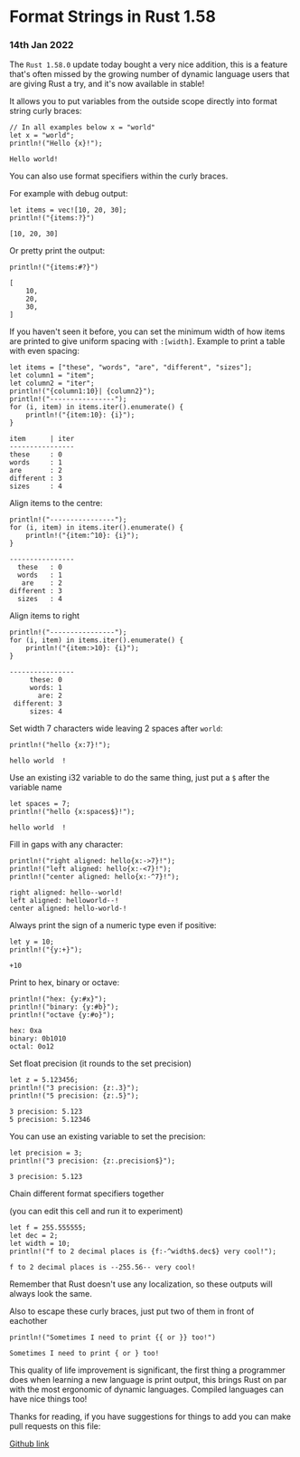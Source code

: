 # Format Strings in Rust 1.58 

### 14th Jan 2022

The `Rust 1.58.0` update today bought a very nice addition, this is a feature that's often missed by the growing number of dynamic language users that are giving Rust a try, and it's now available in stable!

It allows you to put variables from the outside scope directly into format string curly braces:

```rust,noplayground
// In all examples below x = "world"
let x = "world";
println!("Hello {x}!");
```
```output
Hello world!
```
You can also use format specifiers within the curly braces.

For example with debug output:

```rust,noplayground
let items = vec![10, 20, 30];
println!("{items:?}")
```
```output
[10, 20, 30]
```
Or pretty print the output:

```rust,noplayground
println!("{items:#?}")
```
```output
[
    10,
    20,
    30,
]
```
If you haven't seen it before, you can set the minimum width of how items are printed to give uniform spacing with `:[width]`. Example to print a table with even spacing: 

```rust,noplayground
let items = ["these", "words", "are", "different", "sizes"];
let column1 = "item";
let column2 = "iter";
println!("{column1:10}| {column2}");
println!("----------------");
for (i, item) in items.iter().enumerate() {
	println!("{item:10}: {i}");
}
```
```output
item      | iter
----------------
these     : 0
words     : 1
are       : 2
different : 3
sizes     : 4
```
Align items to the centre:

```rust,noplayground
println!("----------------");
for (i, item) in items.iter().enumerate() {
	println!("{item:^10}: {i}");
}
```
```output
----------------
  these   : 0
  words   : 1
   are    : 2
different : 3
  sizes   : 4
```
Align items to right

```rust,noplayground
println!("----------------");
for (i, item) in items.iter().enumerate() {
	println!("{item:>10}: {i}");
}
```
```output
----------------
     these: 0
     words: 1
       are: 2
 different: 3
     sizes: 4
```
Set width 7 characters wide leaving 2 spaces after `world`:

```rust,noplayground
println!("hello {x:7}!");
```
```output
hello world  !
```
Use an existing i32 variable to do the same thing, just put a `$` after the variable name

```rust,noplayground
let spaces = 7;
println!("hello {x:spaces$}!");
```
```output
hello world  !
```
Fill in gaps with any character:

```rust,noplayground
println!("right aligned: hello{x:->7}!");
println!("left aligned: hello{x:-<7}!");
println!("center aligned: hello{x:-^7}!");
```
```output
right aligned: hello--world!
left aligned: helloworld--!
center aligned: hello-world-!
```
Always print the sign of a numeric type even if positive:

```rust,noplayground
let y = 10;
println!("{y:+}");
```
```output
+10
```
Print to hex, binary or octave:

```rust,noplayground
println!("hex: {y:#x}");
println!("binary: {y:#b}");
println!("octave {y:#o}");
```
```output
hex: 0xa
binary: 0b1010
octal: 0o12
```
Set float precision (it rounds to the set precision)

```rust,noplayground
let z = 5.123456;
println!("3 precision: {z:.3}");
println!("5 precision: {z:.5}");
```
```output
3 precision: 5.123
5 precision: 5.12346
```
You can use an existing variable to set the precision:

```rust,noplayground
let precision = 3;
println!("3 precision: {z:.precision$}");
```
```output
3 precision: 5.123
```
Chain different format specifiers together

(you can edit this cell and run it to experiment)
```rust,editable
let f = 255.555555;
let dec = 2;
let width = 10;
println!("f to 2 decimal places is {f:-^width$.dec$} very cool!");
```
```output
f to 2 decimal places is --255.56-- very cool!
```
Remember that Rust doesn't use any localization, so these outputs will always look the same.

Also to escape these curly braces, just put two of them in front of eachother

```rust,noplayground
println!("Sometimes I need to print {{ or }} too!")
```
```output
Sometimes I need to print { or } too!
```
This quality of life improvement is significant, the first thing a programmer does when learning a new language is print output, this brings Rust on par with the most ergonomic of dynamic languages. Compiled languages can have nice things too!

Thanks for reading, if you have suggestions for things to add you can make pull requests on this file: 

[Github link](https://github.com/jackos/rustnote-site/blob/master/src/blog/format_strings.md)
